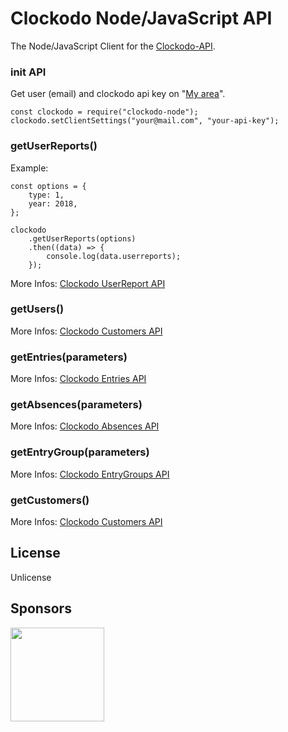 # Clockodo Node/JavaScript API

The Node/JavaScript Client for the [Clockodo-API](https://www.clockodo.com/de/api/).

### init API

Get user (email) and clockodo api key on "[My area](https://my.clockodo.com/en/users/editself)".

```
const clockodo = require("clockodo-node");
clockodo.setClientSettings("your@mail.com", "your-api-key");
```

### getUserReports()

Example:

```
const options = {
    type: 1,
    year: 2018,
};

clockodo
    .getUserReports(options)
    .then((data) => {
        console.log(data.userreports);
    });
```

More Infos: [Clockodo UserReport API](https://www.clockodo.com/de/api/userreports/)

### getUsers()

More Infos: [Clockodo Customers API](https://www.clockodo.com/de/api/customers/)

### getEntries(parameters)

More Infos: [Clockodo Entries API](https://www.clockodo.com/de/api/entries/)

### getAbsences(parameters)

More Infos: [Clockodo Absences API](https://www.clockodo.com/de/api/absences/)

### getEntryGroup(parameters)

More Infos: [Clockodo EntryGroups API](https://www.clockodo.com/de/api/entrygroups/)

### getCustomers()

More Infos: [Clockodo Customers API](https://www.clockodo.com/de/api/customers/)



## License

Unlicense

## Sponsors

[<img src="https://assets.peerigon.com/peerigon/logo/peerigon-logo-flat-spinat.png" width="150" />](https://peerigon.com)
